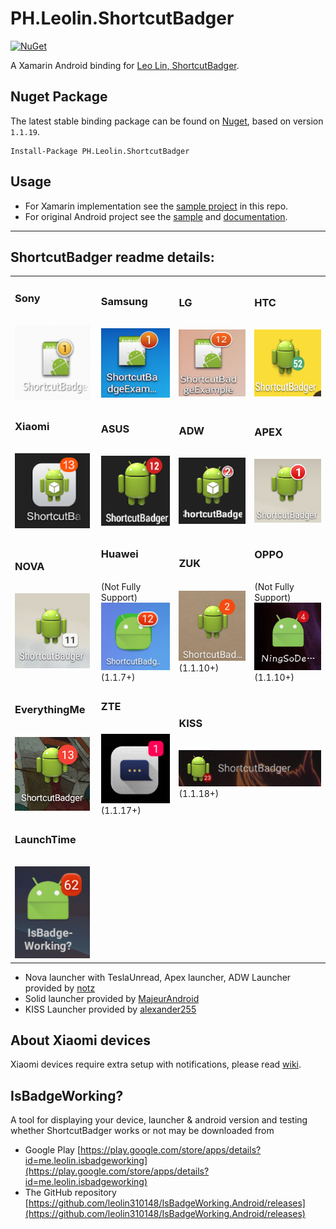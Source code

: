 # PH.Leolin.ShortcutBadger

[![NuGet](https://img.shields.io/nuget/v/PH.Leolin.ShortcutBadger.svg?style=flat-square)](https://www.nuget.org/packages/PH.Leolin.ShortcutBadger/)

A Xamarin Android binding for [Leo Lin, ShortcutBadger](https://github.com/leolin310148/ShortcutBadger). 

## Nuget Package

The latest stable binding package can be found on [Nuget](https://www.nuget.org/packages/PH.Leolin.ShortcutBadger/), based on version `1.1.19`.

```text
Install-Package PH.Leolin.ShortcutBadger
```

## Usage

-  For Xamarin implementation see the [sample project](/src/SampleApp) in this repo.
-  For original Android project see the [sample](https://github.com/leolin310148/ShortcutBadger/tree/master/SampleApp) and [documentation](https://github.com/leolin310148/ShortcutBadger#isbadgeworking).

<hr />

## ShortcutBadger readme details:

<table>
    <tr>
        <td width="130">
            <h3>Sony</h3>
            <br>
            <img src="screenshots/ss_sony.png" width="120"/>
        </td>
        <td width="130">
            <h3>Samsung</h3>
            <br>
            <img src="screenshots/ss_samsung.png" width="120"/>
        </td>
        <td width="130">
            <h3>LG</h3>
            <br>
            <img src="screenshots/ss_lg.png" width="120"/>
        </td>
        <td width="130">
            <h3>HTC</h3>
            <br>
            <img src="screenshots/ss_htc.png" width="120"/>
        </td>
    </tr>
    <tr>
        <td width="130">
            <h3>Xiaomi</h3>
            <br>
            <img src="screenshots/ss_xiaomi.png" width="120"/>
            <br>
        </td>
        <td width="130">
            <h3>ASUS</h3>
            <br>
            <img src="screenshots/ss_asus.png" width="120"/>
        </td>
        <td width="130">
            <h3>ADW</h3>
            <br>
            <img src="screenshots/ss_adw.png" width="120"/>
        </td>
        <td width="130">
            <h3>APEX</h3>
            <br>
            <img src="screenshots/ss_apex.png" width="120"/>
        </td>
    <tr>
        <td width="130">
            <h3>NOVA</h3>
            <br>
            <img src="screenshots/ss_nova.png" width="120"/>
        </td>
        <td width="130">
            <h3>Huawei</h3>
            <br>
            (Not Fully Support)
            <br>
            <img src="screenshots/ss_huawei.png" width="120"/>
            <br>
            (1.1.7+)
        </td>
        <td width="130">
            <h3>ZUK</h3>
            <br>
            <img src="screenshots/ss_zuk.png" width="120"/>
            <br>
            (1.1.10+)
        </td>
        <td width="130">
            <h3>OPPO</h3>
            <br>
            (Not Fully Support)
            <br>
            <img src="screenshots/ss_oppo.png" width="120"/>
            <br>
            (1.1.10+)
        </td>
    </tr>
    <tr>
        <td width="130">
            <h3>EverythingMe</h3>
            <br>
            <img src="screenshots/ss_evme.png" width="120"/>
        </td>
        <td width="130">
            <h3>ZTE</h3>
            <br>
            <img src="screenshots/ss_zte.png" width="120"/>
            <br>
            (1.1.17+)
        </td>
        <td width="260" colspan="2">
            <h3>KISS</h3>
            <br>
            <img src="screenshots/ss_kiss.png"/>
            <br>
            (1.1.18+)
        </td>
    </tr>
    <tr>
        <td width="130">
            <h3>LaunchTime</h3>
            <br>
            <img src="screenshots/ss_launchtime.png" width="120"/>
        </td>
    </tr>
</table>

* Nova launcher with TeslaUnread, Apex launcher, ADW Launcher provided by [notz](https://github.com/notz)
* Solid launcher provided by [MajeurAndroid](https://github.com/MajeurAndroid)
* KISS Launcher provided by [alexander255](https://github.com/alexander255)

## About Xiaomi devices
Xiaomi devices require extra setup with notifications, please read [wiki](https://github.com/leolin310148/ShortcutBadger/wiki/Xiaomi-Device-Support).

## IsBadgeWorking? 

A tool for displaying your device, launcher & android version and testing whether ShortcutBadger
works or not may be downloaded from

* Google Play [https://play.google.com/store/apps/details?id=me.leolin.isbadgeworking](https://play.google.com/store/apps/details?id=me.leolin.isbadgeworking)
* The GitHub repository [https://github.com/leolin310148/IsBadgeWorking.Android/releases](https://github.com/leolin310148/IsBadgeWorking.Android/releases)


